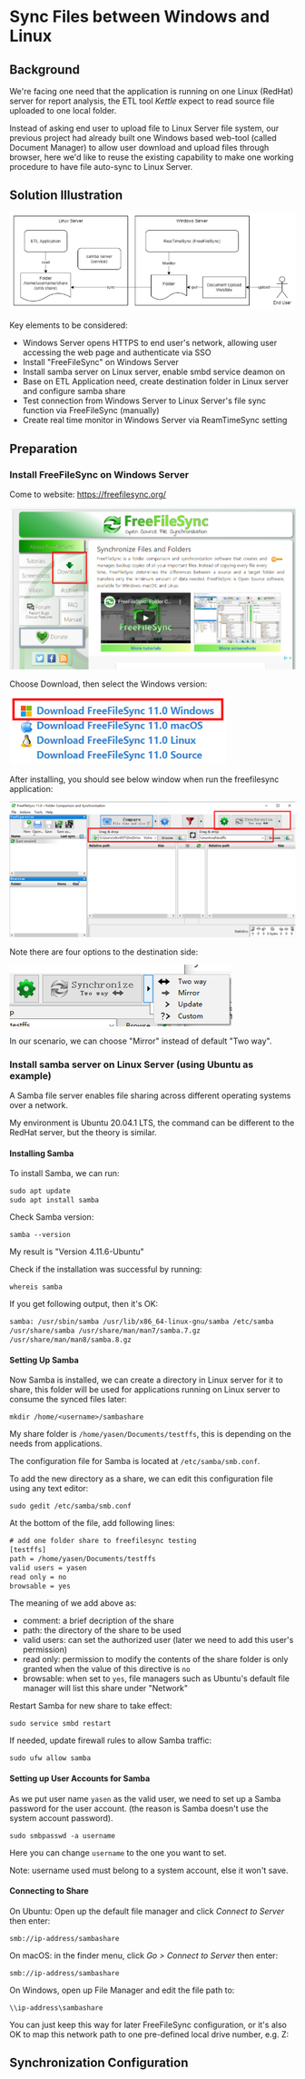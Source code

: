 # Sync Files between Windows and Linux

## Background

We're facing one need that the application is running on one Linux (RedHat) server for report analysis, the ETL tool _Kettle_ expect to read source file uploaded to one local folder.

Instead of asking end user to upload file to Linux Server file system, our previous project had already built one Windows based web-tool (called Document Manager) to allow user download and upload files through browser, here we'd like to reuse the existing capability to make one working procedure to have file auto-sync to Linux Server.

## Solution Illustration

![image-20200825172658269](images/image-20200825172658269.png)

Key elements to be considered:

- Windows Server opens HTTPS to end user's network, allowing user accessing the web page and authenticate via SSO
- Install "FreeFileSync" on Windows Server
- Install samba server on Linux server, enable smbd service deamon on
- Base on ETL Application need, create destination folder in Linux server and configure samba share
- Test connection from Windows Server to Linux Server's file sync function via FreeFileSync (manually)
- Create real time monitor in Windows Server via ReamTimeSync setting

## Preparation

### Install FreeFileSync on Windows Server

Come to website: https://freefilesync.org/

![image-20200825173228269](images/image-20200825173228269.png)

Choose Download, then select the Windows version:

![image-20200825173318471](images/image-20200825173318471.png)

After installing, you should see below window when run the freefilesync application:

![image-20200825173513645](images/image-20200825173513645.png)

Note there are four options to the destination side:

![image-20200825173551120](images/image-20200825173551120.png)

In our scenario, we can choose "Mirror" instead of default "Two way".

### Install samba server on Linux Server (using Ubuntu as example)

A Samba file server enables file sharing across different operating systems over a network.

My environment is Ubuntu 20.04.1 LTS, the command can be different to the RedHat server, but the theory is similar.

#### Installing Samba

To install Samba, we can run:

```
sudo apt update
sudo apt install samba
```

Check Samba version:

```
samba --version
```

My result is "Version 4.11.6-Ubuntu"

Check if the installation was successful by running:

```
whereis samba
```

If you get following output, then it's OK:

```
samba: /usr/sbin/samba /usr/lib/x86_64-linux-gnu/samba /etc/samba /usr/share/samba /usr/share/man/man7/samba.7.gz /usr/share/man/man8/samba.8.gz
```

#### Setting Up Samba

Now Samba is installed, we can create a directory in Linux server for it to share, this folder will be used for applications running on Linux server to consume the synced files later:

```
mkdir /home/<username>/sambashare
```

My share folder is `/home/yasen/Documents/testffs`, this is depending on the needs from applications.

The configuration file for Samba is located at `/etc/samba/smb.conf`.

To add the new directory as a share, we can edit this configuration file using any text editor:

```
sudo gedit /etc/samba/smb.conf
```

At the bottom of the file, add following lines:

```
# add one folder share to freefilesync testing
[testffs]
path = /home/yasen/Documents/testffs
valid users = yasen
read only = no
browsable = yes
```

The meaning of we add above as:

- comment: a brief decription of the share
- path: the directory of the share to be used
- valid users: can set the authorized user (later we need to add this user's permission)
- read only: permission to modify the contents of the share folder is only granted when the value of this directive is `no`
- browsable: when set to `yes`, file managers such as Ubuntu's default file manager will list this share under "Network"

Restart Samba for new share to take effect:

```
sudo service smbd restart
```

If needed, update firewall rules to allow Samba traffic:

```
sudo ufw allow samba
```

#### Setting up User Accounts for Samba

As we put user name `yasen` as the valid user, we need to set up a Samba password for the user account. (the reason is Samba doesn't use the system account password).

```
sudo smbpasswd -a username
```

Here you can change `username` to the one you want to set.

Note: username used must belong to a system account, else it won't save.

#### Connecting to Share

On Ubuntu: Open up the default file manager and click _Connect to Server_ then enter:

```
smb://ip-address/sambashare
```

On macOS: in the finder menu, click _Go > Connect to Server_ then enter:

```
smb://ip-address/sambashare
```

On Windows, open up File Manager and edit the file path to:

```
\\ip-address\sambashare
```

You can just keep this way for later FreeFileSync configuration, or it's also OK to map this network path to one pre-defined local drive number, e.g. Z:



## Synchronization Configuration

